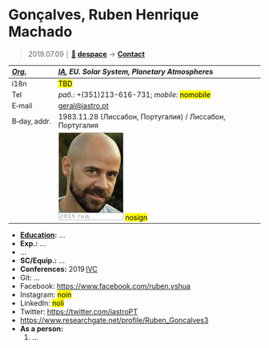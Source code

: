# Gonçalves, Ruben Henrique Machado
> 2019.07.09 ┊ **[🚀](../index/index.md) [despace](index.md)** → **[Contact](contact.md)**

|*[Org.](contact.md)*|*[IA](ia.md), EU. Solar System, Planetary Atmospheres*|
|:--|:--|
|i18n| <mark>TBD</mark> |
|Tel|*раб.:* +(351)213-616-731; *mobile:* <mark>nomobile</mark> |
|E‑mail| <geral@iastro.pt> |
|B‑day, addr.| 1983.11.28 (Лиссабон, Португалия) / Лиссабон, Португалия |
|| [![](f/contact/g/gonsalves_001_photo_thumb.jpg)](f/contact/g/gonsalves_001_photo.jpg) <mark>nosign</mark> |

   - **[Education](edu.md):** …
   - **Exp.:** …
   - …
   - **SC/Equip.:** …
   - **Conferences:** 2019 [IVC](ivc_2019.md)
   - Git: …
   - Facebook: <https://www.facebook.com/ruben.yshua>
   - Instagram: <mark>noin</mark>
   - LinkedIn: <mark>noli</mark>
   - Twitter: <https://twitter.com/iastroPT>
   - <https://www.researchgate.net/profile/Ruben_Goncalves3>
   - **As a person:**
      1. …
